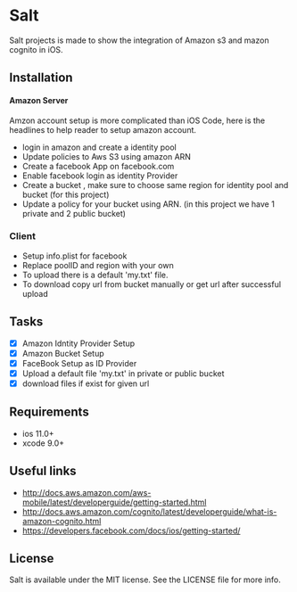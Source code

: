 # Salt
Salt projects is made to show the integration of Amazon s3 and mazon cognito in iOS.

## Installation

#### Amazon Server
Amzon account setup is more complicated than iOS Code, here is the headlines to help reader to setup amazon account.
- login in amazon and create a identity pool
- Update policies to Aws S3 using amazon ARN
- Create a facebook App on facebook.com
- Enable facebook login as identity Provider
- Create a bucket , make sure to choose same region for identity pool and bucket (for this project)
- Update a policy for your bucket using ARN. (in this project we have 1 private and 2 public bucket)

### Client
- Setup info.plist for facebook
- Replace poolID and region with your own
- To upload there is a default 'my.txt' file.
- To download copy url from bucket manually or get url after successful upload

## Tasks

- [x] Amazon Idntity Provider Setup
- [x] Amazon Bucket Setup
- [x] FaceBook Setup as ID Provider
- [x] Upload a default file 'my.txt' in private or public bucket
- [x] download files if exist for given url

## Requirements
- ios 11.0+
- xcode 9.0+

## Useful links
- http://docs.aws.amazon.com/aws-mobile/latest/developerguide/getting-started.html
- http://docs.aws.amazon.com/cognito/latest/developerguide/what-is-amazon-cognito.html
- https://developers.facebook.com/docs/ios/getting-started/

## License
Salt is available under the MIT license. See the LICENSE file for more info.


